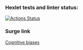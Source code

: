### Hexlet tests and linter status:
[![Actions Status](https://github.com/ssk93-dev/layout-designer-project-lvl1/workflows/hexlet-check/badge.svg)](https://github.com/ssk93-dev/layout-designer-project-lvl1/actions)

### Surge link
[Cognitive biases](https://layout-designer-lvl-1-ssk93.surge.sh)